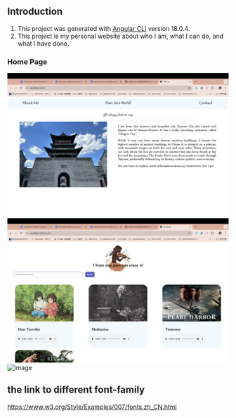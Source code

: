## Introduction
1. This project was generated with [Angular CLI](https://github.com/angular/angular-cli) version 18.0.4.
2. This project is my personal website about who I am, what I can do, and what I have done.


### Home Page 
![image](https://github.com/Dan-CodeVoyager/danjia/blob/master/Home%20Page.png)
![image](https://github.com/Dan-CodeVoyager/danjia/blob/master/Music%20Component%20Page.png)
![image](https://github.com/Dan-CodeVoyager/danjia/blob/master/Contact%20Compomnent%20Page.png)


## the link to different font-family

https://www.w3.org/Style/Examples/007/fonts.zh_CN.html
